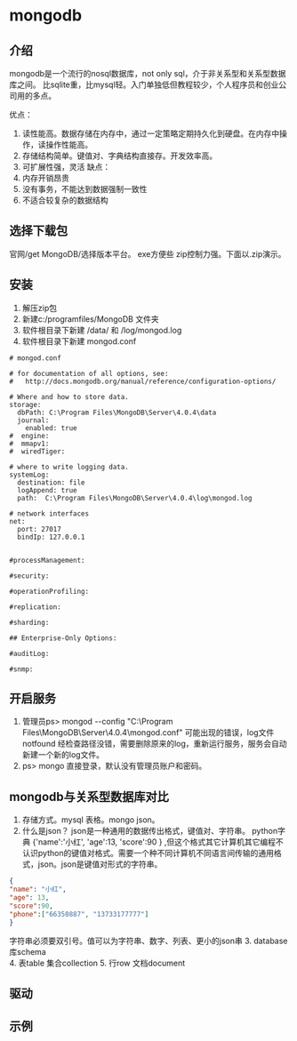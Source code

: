 mongodb
===
## 介绍
mongodb是一个流行的nosql数据库，not only sql，介于非关系型和关系型数据库之间。
比sqlite重，比mysql轻。入门单独低但教程较少，个人程序员和创业公司用的多点。

优点：
1. 读性能高。数据存储在内存中，通过一定策略定期持久化到硬盘。在内存中操作，读操作性能高。
2. 存储结构简单。键值对、字典结构直接存。开发效率高。
3. 可扩展性强，灵活
缺点：
1. 内存开销昂贵
2. 没有事务，不能达到数据强制一致性
3. 不适合较复杂的数据结构

## 选择下载包
官网/get MongoDB/选择版本平台。
exe方便些
zip控制力强。下面以.zip演示。
## 安装
1. 解压zip包
2. 新建c:/programfiles/MongoDB 文件夹
3. 软件根目录下新建 /data/  和 /log/mongod.log
4. 软件根目录下新建 mongod.conf
```
# mongod.conf

# for documentation of all options, see:
#   http://docs.mongodb.org/manual/reference/configuration-options/

# Where and how to store data.
storage:
  dbPath: C:\Program Files\MongoDB\Server\4.0.4\data
  journal:
    enabled: true
#  engine:
#  mmapv1:
#  wiredTiger:

# where to write logging data.
systemLog:
  destination: file
  logAppend: true
  path:  C:\Program Files\MongoDB\Server\4.0.4\log\mongod.log

# network interfaces
net:
  port: 27017
  bindIp: 127.0.0.1


#processManagement:

#security:

#operationProfiling:

#replication:

#sharding:

## Enterprise-Only Options:

#auditLog:

#snmp:

```
## 开启服务
1. 管理员ps> mongod --config "C:\Program Files\MongoDB\Server\4.0.4\mongod.conf"
可能出现的错误，log文件notfound 经检查路径没错，需要删除原来的log，重新运行服务，服务会自动新建一个新的log文件。
2. ps> mongo          直接登录，默认没有管理员账户和密码。

## mongodb与关系型数据库对比
1. 存储方式。mysql 表格。mongo  json。
2. 什么是json？
json是一种通用的数据传出格式，键值对、字符串。
python字典 {'name':'小红', 'age':13, 'score':90 } ,但这个格式其它计算机其它编程不认识python的键值对格式。需要一个种不同计算机不同语言间传输的通用格式，json。json是键值对形式的字符串。
```json
{
"name": "小红",
"age": 13,
"score":90,
"phone":["66350887", "13733177777"]
}
```
字符串必须要双引号。值可以为字符串、数字、列表、更小的json串
3. database库schema   
4. 表table     集合collection
5. 行row       文档document    
## 驱动

## 示例
